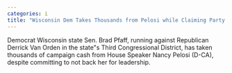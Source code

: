 ```yaml
---
categories: i
title: "Wisconsin Dem Takes Thousands from Pelosi while Claiming Party Needs New Leadership"
---
```

Democrat Wisconsin state Sen. Brad Pfaff, running against Republican Derrick Van Orden in the state"s Third Congressional District, has taken thousands of campaign cash from House Speaker Nancy Pelosi (D-CA), despite committing to not back her for leadership.